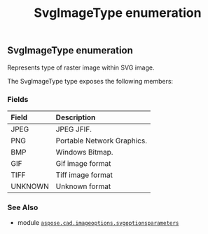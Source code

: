 ﻿---
title: SvgImageType enumeration
second_title: Aspose.CAD for Python via .NET API References
description: 
type: docs
weight: 50
url: /aspose.cad.imageoptions.svgoptionsparameters/svgimagetype/
is_root: false
---

## SvgImageType enumeration

Represents type of raster image within SVG image.



The SvgImageType type exposes the following members:

### Fields
| Field | Description |
| :- | :- |
| JPEG | JPEG JFIF. |
| PNG | Portable Network Graphics. |
| BMP | Windows Bitmap. |
| GIF | Gif image format |
| TIFF | Tiff image format |
| UNKNOWN | Unknown format |



### See Also
* module [`aspose.cad.imageoptions.svgoptionsparameters`](..)
